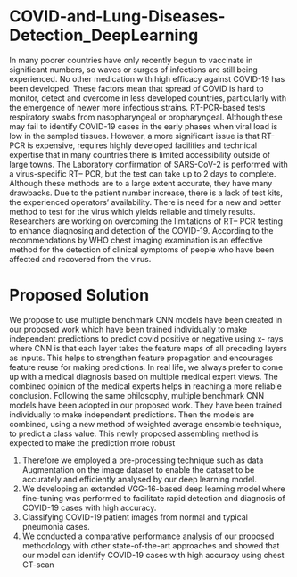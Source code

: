 # COVID-and-Lung-Diseases-Detection_DeepLearning

In many poorer countries have only recently begun to vaccinate in significant numbers, so waves or surges of infections are still being experienced. No other medication with high efficacy against COVID-19 has been developed. These factors mean that spread of COVID is hard to monitor, detect and overcome in less developed countries, particularly with the emergence of newer more infectious strains. RT-PCR-based tests respiratory swabs from nasopharyngeal or oropharyngeal. Although these may fail to identify COVID-19 cases in the early phases when viral load is low in the sampled tissues. However, a more significant issue is that RT-PCR is expensive, requires highly developed facilities and technical expertise that in many countries there is limited accessibility outside of large towns.
The Laboratory confirmation of SARS-CoV-2 is performed with a virus-specific RT– PCR, but the test can take up to 2 days to complete. Although these methods are to a large extent accurate, they have many drawbacks. Due to the patient number increase, there is a lack of test kits, the experienced operators’ availability. There is need for a new and better method to test for the virus which yields reliable and timely results.
Researchers are working on overcoming the limitations of RT– PCR testing to enhance diagnosing and detection of the COVID-19. According to the recommendations by WHO chest imaging examination is an effective method for the detection of clinical symptoms of people who have been affected and recovered from the virus.


# Proposed Solution
We propose to use multiple benchmark CNN models have been created in our proposed work which have been trained individually to make independent predictions to predict covid positive or negative using x- rays where CNN is that each layer takes the feature maps of all preceding layers as inputs. This helps to strengthen feature propagation and encourages feature reuse for making predictions. In real life, we always prefer to come up with a medical diagnosis based on multiple medical expert views. The combined opinion of the medical experts helps in reaching a more reliable conclusion. Following the same philosophy, multiple benchmark CNN models have been adopted in our proposed work. They have been trained individually to make independent predictions. Then the models are combined, using a new method of weighted average ensemble technique, to predict a class value. This newly proposed assembling method is expected to make the prediction more robust
1. Therefore we employed a pre-processing technique such as data Augmentation on the image dataset to enable the dataset to be accurately and efficiently analysed by our deep learning model.
2. We developing an extended VGG-16-based deep learning model where fine-tuning was performed to facilitate rapid detection and diagnosis of COVID-19 cases with high accuracy.
3. Classifying COVID-19 patient images from normal and typical pneumonia cases.
4. We conducted a comparative performance analysis of our proposed methodology with other
state-of-the-art approaches and showed that our model can identify COVID-19 cases with high accuracy using chest CT-scan
 
  

